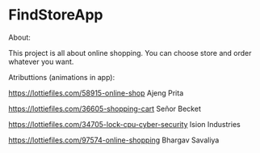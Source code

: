 # FindStoreApp
About:

This project is all about online shopping. You can choose store and order whatever you want. 

Atributtions (animations in app):

https://lottiefiles.com/58915-online-shop
Ajeng Prita

https://lottiefiles.com/36605-shopping-cart
Señor Becket

https://lottiefiles.com/34705-lock-cpu-cyber-security
Ision Industries

https://lottiefiles.com/97574-online-shopping
Bhargav Savaliya   

